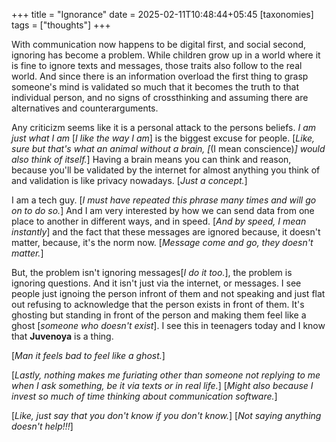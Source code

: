 +++
title = "Ignorance"
date = 2025-02-11T10:48:44+05:45
[taxonomies]
tags = ["thoughts"]
+++

With communication now happens to be digital first, and social second, ignoring
has become a problem. While children grow up in a world where it is fine to ignore
texts and messages, those traits also follow to the real world. And since there is
an information overload the first thing to grasp someone's mind is validated so much
that it becomes the truth to that individual person, and no signs of crossthinking
and assuming there are alternatives and counterarguments.

Any criticizm seems like it is a personal attack to the persons beliefs. _I am just
what I am_ [_I like the way I am_] is the biggest excuse for people. [_Like, sure but that's what an animal
without a brain, [_(I mean conscience)_] would also think of itself._] Having a brain
means you can think and reason, because you'll be validated by the internet for almost
anything you think of and validation is like privacy nowadays. [_Just a concept._]

I am a tech guy. [_I must have repeated this phrase many times and will go on to do so._]
And I am very interested by how we can send data from one place to another in
different ways, and in speed. [_And by speed, I mean instantly_] and the fact that
these messages are ignored because, it doesn't matter, because, it's the norm now.
[_Message come and go, they doesn't matter._]

But, the problem isn't ignoring messages[_I do it too._],
the problem is ignoring questions. And it isn't just via the internet,
or messages. I see people just ignoing the person infront of them and not speaking and
just flat out refusing to acknowledge that the person exists in front of them. It's
ghosting but standing in front of the person and making them feel like a ghost [_someone
who doesn't exist_]. I see this in teenagers today and I know that __Juvenoya__ is a thing.

[_Man it feels bad to feel like a ghost._]

[_Lastly, nothing makes me furiating other than someone not replying to me when I ask something,
be it via texts or in real life._] [_Might also because I invest so much of time thinking
about communication software._]

[_Like, just say that you don't know if you don't know._] [_Not saying anything doesn't help!!!_]
